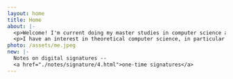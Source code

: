 ```yaml
---
layout: home
title: Home
about: |-
  <p>Welcome! I'm current doing my master studies in computer science at ETH Zürich, after I finished my bachelor degree at Shanghai Jiao Tong University.</p>
  <p>I have an interest in theoretical computer science, in particular exploiting randomness algorithmically. My undergraduate project and thesis themes were Markov chain Monte Carlo and Boolean satisfiability. I learnt a lot from my advisors Prof. Chihao Zhang and Prof. Dominik Scheder, to whom I am always grateful.</p>
photo: /assets/me.jpeg
new: |-
  Notes on digital signatures --
  <a href="./notes/signature/4.html">one-time signatures</a>
---
```


